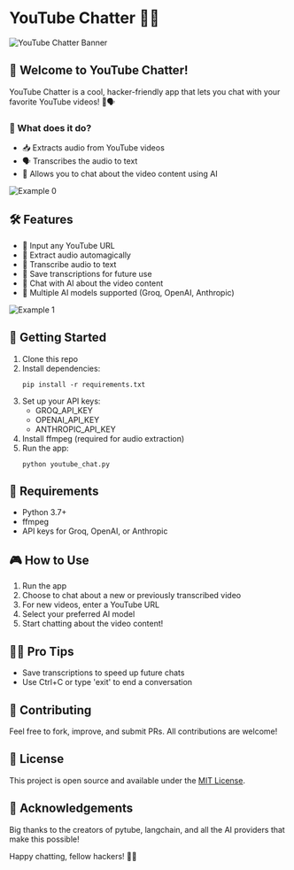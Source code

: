 # YouTube Chatter 🎥💬

![YouTube Chatter Banner](@banner.png)

## 🚀 Welcome to YouTube Chatter!

YouTube Chatter is a cool, hacker-friendly app that lets you chat with your favorite YouTube videos! 🤖🗣️

### 🎯 What does it do?

- 📥 Extracts audio from YouTube videos
- 🗣️ Transcribes the audio to text
- 💬 Allows you to chat about the video content using AI

![Example 0](@example_0.png)

## 🛠️ Features

- 🔗 Input any YouTube URL
- 🎵 Extract audio automagically
- 📝 Transcribe audio to text
- 💾 Save transcriptions for future use
- 🤖 Chat with AI about the video content
- 🧠 Multiple AI models supported (Groq, OpenAI, Anthropic)

![Example 1](@example_1.png)

## 🚀 Getting Started

1. Clone this repo
2. Install dependencies:
   ```
   pip install -r requirements.txt
   ```
3. Set up your API keys:
   - GROQ_API_KEY
   - OPENAI_API_KEY
   - ANTHROPIC_API_KEY
4. Install ffmpeg (required for audio extraction)
5. Run the app:
   ```
   python youtube_chat.py
   ```

## 🔧 Requirements

- Python 3.7+
- ffmpeg
- API keys for Groq, OpenAI, or Anthropic

## 🎮 How to Use

1. Run the app
2. Choose to chat about a new or previously transcribed video
3. For new videos, enter a YouTube URL
4. Select your preferred AI model
5. Start chatting about the video content!

## 🧙‍♂️ Pro Tips

- Save transcriptions to speed up future chats
- Use Ctrl+C or type 'exit' to end a conversation

## 🤝 Contributing

Feel free to fork, improve, and submit PRs. All contributions are welcome!

## 📜 License

This project is open source and available under the [MIT License](LICENSE).

## 🙏 Acknowledgements

Big thanks to the creators of pytube, langchain, and all the AI providers that make this possible!

Happy chatting, fellow hackers! 🚀🎉
